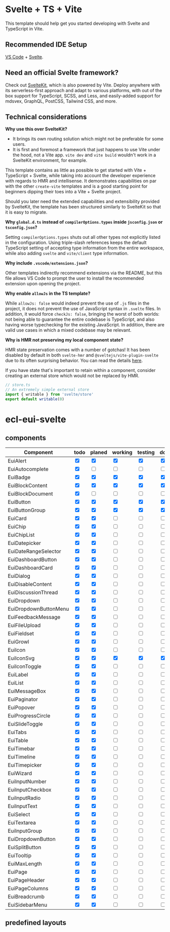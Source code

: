 # Svelte + TS + Vite

This template should help get you started developing with Svelte and TypeScript in Vite.

## Recommended IDE Setup

[VS Code](https://code.visualstudio.com/) + [Svelte](https://marketplace.visualstudio.com/items?itemName=svelte.svelte-vscode).

## Need an official Svelte framework?

Check out [SvelteKit](https://github.com/sveltejs/kit#readme), which is also powered by Vite. Deploy anywhere with its serverless-first approach and adapt to various platforms, with out of the box support for TypeScript, SCSS, and Less, and easily-added support for mdsvex, GraphQL, PostCSS, Tailwind CSS, and more.

## Technical considerations

**Why use this over SvelteKit?**

- It brings its own routing solution which might not be preferable for some users.
- It is first and foremost a framework that just happens to use Vite under the hood, not a Vite app.
  `vite dev` and `vite build` wouldn't work in a SvelteKit environment, for example.

This template contains as little as possible to get started with Vite + TypeScript + Svelte, while taking into account the developer experience with regards to HMR and intellisense. It demonstrates capabilities on par with the other `create-vite` templates and is a good starting point for beginners dipping their toes into a Vite + Svelte project.

Should you later need the extended capabilities and extensibility provided by SvelteKit, the template has been structured similarly to SvelteKit so that it is easy to migrate.

**Why `global.d.ts` instead of `compilerOptions.types` inside `jsconfig.json` or `tsconfig.json`?**

Setting `compilerOptions.types` shuts out all other types not explicitly listed in the configuration. Using triple-slash references keeps the default TypeScript setting of accepting type information from the entire workspace, while also adding `svelte` and `vite/client` type information.

**Why include `.vscode/extensions.json`?**

Other templates indirectly recommend extensions via the README, but this file allows VS Code to prompt the user to install the recommended extension upon opening the project.

**Why enable `allowJs` in the TS template?**

While `allowJs: false` would indeed prevent the use of `.js` files in the project, it does not prevent the use of JavaScript syntax in `.svelte` files. In addition, it would force `checkJs: false`, bringing the worst of both worlds: not being able to guarantee the entire codebase is TypeScript, and also having worse typechecking for the existing JavaScript. In addition, there are valid use cases in which a mixed codebase may be relevant.

**Why is HMR not preserving my local component state?**

HMR state preservation comes with a number of gotchas! It has been disabled by default in both `svelte-hmr` and `@sveltejs/vite-plugin-svelte` due to its often surprising behavior. You can read the details [here](https://github.com/rixo/svelte-hmr#svelte-hmr).

If you have state that's important to retain within a component, consider creating an external store which would not be replaced by HMR.

```ts
// store.ts
// An extremely simple external store
import { writable } from 'svelte/store'
export default writable(0)
```
# ecl-eui-svelte

## components

|Component              |todo |planed |working |testing |done |
| ---                   | --- | ---   | ---    | ---    | --- |
| EuiAlert              | <input type="checkbox" checked/> | <input type="checkbox" checked/>   | <input type="checkbox" checked/>    | <input type="checkbox" checked/>    | <input type="checkbox" checked/> |
| EuiAutocomplete       | <input type="checkbox" checked/> | <input type="checkbox"/>           | <input type="checkbox"/>            | <input type="checkbox"/>            | <input type="checkbox"/>         |
| EuiBadge              | <input type="checkbox" checked/> | <input type="checkbox" checked/>   | <input type="checkbox" checked/>    | <input type="checkbox" checked/>    | <input type="checkbox" checked/> |
| EuiBlockContent       | <input type="checkbox" checked/> | <input type="checkbox" checked/>   | <input type="checkbox" checked/>    | <input type="checkbox" checked/>    | <input type="checkbox" checked/> |
| EuiBlockDocument      | <input type="checkbox" checked/> | <input type="checkbox"/>           | <input type="checkbox"/>            | <input type="checkbox"/>            | <input type="checkbox"/>         |
| EuiButton             | <input type="checkbox" checked/> | <input type="checkbox" checked/>   | <input type="checkbox" checked/>    | <input type="checkbox" checked/>    | <input type="checkbox" checked/> |
| EuiButtonGroup        | <input type="checkbox" checked/> | <input type="checkbox" checked/>   | <input type="checkbox" checked/>    | <input type="checkbox" checked/>    | <input type="checkbox" checked/> |
| EuiCard               | <input type="checkbox" checked/> | <input type="checkbox" checked/>   | <input type="checkbox"/>            | <input type="checkbox"/>            | <input type="checkbox"/>         |
| EuiChip               | <input type="checkbox" checked/> | <input type="checkbox" checked/>   | <input type="checkbox"/>            | <input type="checkbox"/>            | <input type="checkbox"/>         |
| EuiChipList           | <input type="checkbox" checked/> | <input type="checkbox" checked/>   | <input type="checkbox"/>            | <input type="checkbox"/>            | <input type="checkbox"/>         |
| EuiDatepicker         | <input type="checkbox" checked/> | <input type="checkbox" checked/>   | <input type="checkbox"/>            | <input type="checkbox"/>            | <input type="checkbox"/>         |
| EuiDateRangeSelector  | <input type="checkbox" checked/> | <input type="checkbox" checked/>   | <input type="checkbox"/>            | <input type="checkbox"/>            | <input type="checkbox"/>         |
| EuiDashboardButton    | <input type="checkbox" checked/> | <input type="checkbox" checked/>   | <input type="checkbox"/>            | <input type="checkbox"/>            | <input type="checkbox"/>         |
| EuiDashboardCard      | <input type="checkbox" checked/> | <input type="checkbox" checked/>   | <input type="checkbox"/>            | <input type="checkbox"/>            | <input type="checkbox"/>         |
| EuiDialog             | <input type="checkbox" checked/> | <input type="checkbox" checked/>   | <input type="checkbox"/>            | <input type="checkbox"/>            | <input type="checkbox"/>         |
| EuiDisableContent     | <input type="checkbox" checked/> | <input type="checkbox" checked/>   | <input type="checkbox"/>            | <input type="checkbox"/>            | <input type="checkbox"/>         |
| EuiDiscussionThread   | <input type="checkbox" checked/> | <input type="checkbox" checked/>   | <input type="checkbox"/>            | <input type="checkbox"/>            | <input type="checkbox"/>         |
| EuiDropdown           | <input type="checkbox" checked/> | <input type="checkbox" checked/>   | <input type="checkbox"/>            | <input type="checkbox"/>            | <input type="checkbox"/>         |
| EuiDropdownButtonMenu | <input type="checkbox" checked/> | <input type="checkbox" checked/>   | <input type="checkbox"/>            | <input type="checkbox"/>            | <input type="checkbox"/>         |
| EuiFeedbackMessage    | <input type="checkbox" checked/> | <input type="checkbox" checked/>   | <input type="checkbox"/>            | <input type="checkbox"/>            | <input type="checkbox"/>         |
| EuiFileUpload         | <input type="checkbox" checked/> | <input type="checkbox" checked/>   | <input type="checkbox"/>            | <input type="checkbox"/>            | <input type="checkbox"/>         |
| EuiFieldset           | <input type="checkbox" checked/> | <input type="checkbox" checked/>   | <input type="checkbox"/>            | <input type="checkbox"/>            | <input type="checkbox"/>         |
| EuiGrowl              | <input type="checkbox" checked/> | <input type="checkbox" checked/>   | <input type="checkbox"/>            | <input type="checkbox"/>            | <input type="checkbox"/>         |
| EuiIcon               | <input type="checkbox" checked/> | <input type="checkbox" checked/>   | <input type="checkbox"/>            | <input type="checkbox"/>            | <input type="checkbox"/>         |
| EuiIconSvg            | <input type="checkbox" checked/> | <input type="checkbox" checked/>   | <input type="checkbox" checked/>    | <input type="checkbox" checked/>    | <input type="checkbox" checked/> |
| EuiIconToggle         | <input type="checkbox" checked/> | <input type="checkbox" checked/>   | <input type="checkbox"/>            | <input type="checkbox"/>            | <input type="checkbox"/>         |
| EuiLabel              | <input type="checkbox" checked/> | <input type="checkbox" checked/>   | <input type="checkbox"/>            | <input type="checkbox"/>            | <input type="checkbox"/>         |
| EuiList               | <input type="checkbox" checked/> | <input type="checkbox" checked/>   | <input type="checkbox"/>            | <input type="checkbox"/>            | <input type="checkbox"/>         |
| EuiMessageBox         | <input type="checkbox" checked/> | <input type="checkbox" checked/>   | <input type="checkbox"/>            | <input type="checkbox"/>            | <input type="checkbox"/>         |
| EuiPaginator          | <input type="checkbox" checked/> | <input type="checkbox" checked/>   | <input type="checkbox"/>            | <input type="checkbox"/>            | <input type="checkbox"/>         |
| EuiPopover            | <input type="checkbox" checked/> | <input type="checkbox" checked/>   | <input type="checkbox"/>            | <input type="checkbox"/>            | <input type="checkbox"/>         |
| EuiProgressCircle     | <input type="checkbox" checked/> | <input type="checkbox" checked/>   | <input type="checkbox"/>            | <input type="checkbox"/>            | <input type="checkbox"/>         |
| EuiSlideToggle        | <input type="checkbox" checked/> | <input type="checkbox" checked/>   | <input type="checkbox"/>            | <input type="checkbox"/>            | <input type="checkbox"/>         |
| EuiTabs               | <input type="checkbox" checked/> | <input type="checkbox" checked/>   | <input type="checkbox"/>            | <input type="checkbox"/>            | <input type="checkbox"/>         |
| EuiTable              | <input type="checkbox" checked/> | <input type="checkbox" checked/>   | <input type="checkbox"/>            | <input type="checkbox"/>            | <input type="checkbox"/>         |
| EuiTimebar            | <input type="checkbox" checked/> | <input type="checkbox" checked/>   | <input type="checkbox"/>            | <input type="checkbox"/>            | <input type="checkbox"/>         |
| EuiTimeline           | <input type="checkbox" checked/> | <input type="checkbox" checked/>   | <input type="checkbox"/>            | <input type="checkbox"/>            | <input type="checkbox"/>         |
| EuiTimepicker         | <input type="checkbox" checked/> | <input type="checkbox" checked/>   | <input type="checkbox"/>            | <input type="checkbox"/>            | <input type="checkbox"/>         |
| EuiWizard             | <input type="checkbox" checked/> | <input type="checkbox" checked/>   | <input type="checkbox"/>            | <input type="checkbox"/>            | <input type="checkbox"/>         |
| EuiInputNumber        | <input type="checkbox" checked/> | <input type="checkbox" checked/>   | <input type="checkbox"/>            | <input type="checkbox"/>            | <input type="checkbox"/>         |
| EuiInputCheckbox      | <input type="checkbox" checked/> | <input type="checkbox" checked/>   | <input type="checkbox"/>            | <input type="checkbox"/>            | <input type="checkbox"/>         |
| EuiInputRadio         | <input type="checkbox" checked/> | <input type="checkbox" checked/>   | <input type="checkbox"/>            | <input type="checkbox"/>            | <input type="checkbox"/>         |
| EuiInputText          | <input type="checkbox" checked/> | <input type="checkbox" checked/>   | <input type="checkbox"/>            | <input type="checkbox"/>            | <input type="checkbox"/>         |
| EuiSelect             | <input type="checkbox" checked/> | <input type="checkbox" checked/>   | <input type="checkbox"/>            | <input type="checkbox"/>            | <input type="checkbox"/>         |
| EuiTextarea           | <input type="checkbox" checked/> | <input type="checkbox" checked/>   | <input type="checkbox"/>            | <input type="checkbox"/>            | <input type="checkbox"/>         |
| EuiInputGroup         | <input type="checkbox" checked/> | <input type="checkbox" checked/>   | <input type="checkbox"/>            | <input type="checkbox"/>            | <input type="checkbox"/>         |
| EuiDropdownButton     | <input type="checkbox" checked/> | <input type="checkbox" checked/>   | <input type="checkbox"/>            | <input type="checkbox"/>            | <input type="checkbox"/>         |
| EuiSplitButton        | <input type="checkbox" checked/> | <input type="checkbox" checked/>   | <input type="checkbox"/>            | <input type="checkbox"/>            | <input type="checkbox"/>         |
| EuiTooltip            | <input type="checkbox" checked/> | <input type="checkbox" checked/>   | <input type="checkbox"/>            | <input type="checkbox"/>            | <input type="checkbox"/>         |
| EuiMaxLength          | <input type="checkbox" checked/> | <input type="checkbox" checked/>   | <input type="checkbox"/>            | <input type="checkbox"/>            | <input type="checkbox"/>         |
| EuiPage               | <input type="checkbox" checked/> | <input type="checkbox" checked/>   | <input type="checkbox"/>            | <input type="checkbox"/>            | <input type="checkbox"/>         |
| EuiPageHeader         | <input type="checkbox" checked/> | <input type="checkbox" checked/>   | <input type="checkbox"/>            | <input type="checkbox"/>            | <input type="checkbox"/>         |
| EuiPageColumns        | <input type="checkbox" checked/> | <input type="checkbox" checked/>   | <input type="checkbox"/>            | <input type="checkbox"/>            | <input type="checkbox"/>         |
| EuiBreadcrumb         | <input type="checkbox" checked/> | <input type="checkbox" checked/>   | <input type="checkbox"/>            | <input type="checkbox"/>            | <input type="checkbox"/>         |
| EuiSidebarMenu        | <input type="checkbox" checked/> | <input type="checkbox" checked/>   | <input type="checkbox"/>            | <input type="checkbox"/>            | <input type="checkbox"/>         |

## predefined layouts